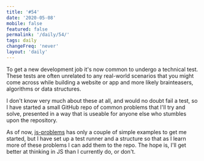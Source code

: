 ```yaml
---
title: '#54'
date: '2020-05-08'
mobile: false
featured: false
permalink: '/daily/54/'
tags: daily
changeFreq: 'never'
layout: 'daily'
---
```


To get a new development job it's now common to undergo a technical test. These tests are often unrelated to any real-world scenarios that you might come across while building a website or app and more likely brainteasers, algorithms or data structures.

I don't know very much about these at all, and would no doubt fail a test, so I have started a small GitHub repo of common problems that I'll try and solve, presented in a way that is useable for anyone else who stumbles upon the repository.

As of now, [js-problems](https://github.com/alanshortis/js-problems) has only a couple of simple examples to get me started, but I have set up a test runner and a structure so that as I learn more of these problems I can add them to the repo. The hope is, I'll get better at thinking in JS than I currently do, or don't.
